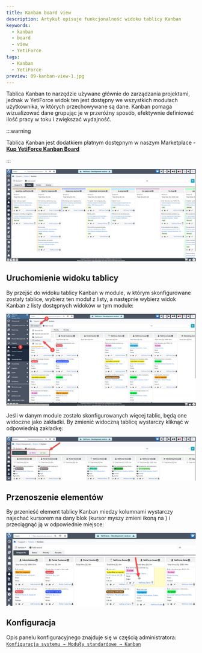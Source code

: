 ```yaml
---
title: Kanban board view
description: Artykuł opisuje funkcjonalność widoku tablicy Kanban
keywords:
  - kanban
  - board
  - view
  - YetiForce
tags:
  - Kanban
  - YetiForce
preview: 09-kanban-view-1.jpg
---
```


Tablica Kanban to narzędzie używane głównie do zarządzania projektami, jednak w YetiForce widok ten jest dostępny we wszystkich modułach użytkownika, w których przechowywane są dane. Kanban pomaga wizualizować dane grupując je w przeróżny sposób, efektywnie definiować ilość pracy w toku i zwiększać wydajność.

:::warning

Tablica Kanban jest dodatkiem płatnym dostępnym w naszym Marketplace - [**Kup YetiForce Kanban Board**](https://yetiforce.com/pl/yetiforce-kanban)

:::

![kanban-view-1](09-kanban-view-1.jpg)

## Uruchomienie widoku tablicy

By przejść do widoku tablicy Kanban w module, w którym skonfigurowane zostały tablice, wybierz ten moduł z listy, a następnie wybierz widok Kanban z listy dostępnych widoków w tym module:

![kanban-view-2](09-kanban-view-2.jpg)

Jeśli w danym module zostało skonfigurowanych więcej tablic, będą one widoczne jako zakładki. By zmienić widoczną tablicę wystarczy kliknąć w odpowiednią zakładkę:

![kanban-view-3](09-kanban-view-3.jpg)

## Przenoszenie elementów

By przenieść element tablicy Kanban miedzy kolumnami wystarczy najechać kursorem na dany blok (kursor myszy zmieni ikoną na <i class='fa-solid fa-up-down-left-right'></i>) i przeciągnąć ją w odpowiednie miejsce:

![kanban-view-4](09-kanban-view-4.jpg)

## Konfiguracja

Opis panelu konfiguracyjnego znajduje się w częścią administratora: [`Konfiguracja systemu → Moduły standardowe → Kanban`](/administrator-guides/standard-modules/kanban/)

